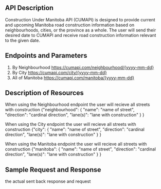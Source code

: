 ## API Description

Construction Under Manitoba API (CUMAPI) is designed to provide current and upcoming Manitoba road construction information based on neighbourhoods, cities, or the province as a whole. The user will send their desired date to CUMAPI and receive road construction information relevant to the given date. 

## Endpoints and Parameters

1. By Neighbourhood
  https://cumapi.com/neighbourhood/{yyyy-mm-dd}
2. By City
  https://cumapi.com/city/{yyyy-mm-dd}
3. All of Manitoba
  https://cumapi.com/manitoba/{yyyy-mm-dd}

## Description of Resources
When using the Neighbourhood endpoint the user will recieve all streets with construction
{"neighbourhood": 
{
    "name": "name of street",
    "direction": "cardinal direction",
    "lane(s)": "lane with construction"
}
}

When using the City endpoint the user will recieve all streets with construction
{"city": 
{
    "name": "name of street",
    "direction": "cardinal direction",
    "lane(s)": "lane with construction"
}
}

When using the Manitoba endpoint the user will recieve all streets with construction
{"manitoba": 
{
    "name": "name of street",
    "direction": "cardinal direction",
    "lane(s)": "lane with construction"
}
}

## Sample Request and Response
the actual sent back response and request
